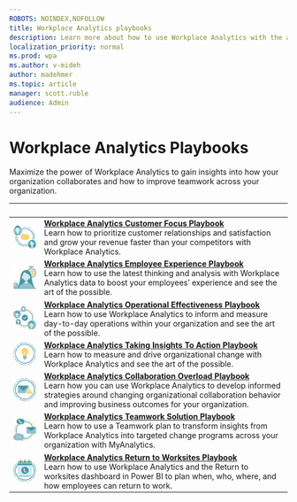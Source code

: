 ```yaml
---
ROBOTS: NOINDEX,NOFOLLOW
title: Workplace Analytics playbooks
description: Learn more about how to use Workplace Analytics with the available playbooks
localization_priority: normal 
ms.prod: wpa
ms.author: v-mideh
author: madehmer
ms.topic: article
manager: scott.ruble
audience: Admin
---
```

# Workplace Analytics Playbooks

Maximize the power of Workplace Analytics to gain insights into how your organization collaborates and how to improve teamwork across your organization.

|&nbsp; |&nbsp; |
|------|-------|
|![Customer focus icon](../images/wpa/playbooks/manager-coaching-32x32.svg) |[**Workplace Analytics Customer Focus Playbook**](https://download.microsoft.com/download/7/e/b/7eb4dff1-a139-4174-a54d-6616929f16f7/Customer-focus-playbook.pdf) <br>Learn how to prioritize customer relationships and satisfaction and grow your revenue faster than your competitors with Workplace Analytics.|
|![Employee experience icon](../images/wpa/playbooks/wellbeing-64x64.svg) |[**Workplace Analytics Employee Experience Playbook**](https://download.microsoft.com/download/f/5/3/f53a93f2-bfba-4ed1-bd89-0dd957ba679e/Employee-experience-playbook.pdf) <br>Learn how to use the latest thinking and analysis with Workplace Analytics data to boost your employees’ experience and see the art of the possible. |
|![Operational effectiveness icon](../images/wpa/playbooks/cross-group-collab-32x32.svg) |[**Workplace Analytics Operational Effectiveness Playbook**](https://download.microsoft.com/download/e/8/b/e8bceead-6147-4182-bce8-d68bdbb0c516/Operational-effectiveness-playbook.pdf) <br>Learn how to use Workplace Analytics to inform and measure day-to-day operations within your organization and see the art of the possible.|
|![Foster innovation icon](../images/wpa/playbooks/focus-64x64.svg) |[**Workplace Analytics Taking Insights To Action Playbook**](https://download.microsoft.com/download/e/0/5/e0522dcd-aec0-402e-a515-6b300b186a0d/Taking-insights-to-action-playbook.pdf) <br>Learn how to measure and drive organizational change with Workplace Analytics and see the art of the possible. |
|![Collaboration overload icon](../images/wpa/playbooks/email-overload-64x64.svg) |[**Workplace Analytics Collaboration Overload Playbook**](/workplace-analytics/tutorials/Collaboration-overload-playbook.pdf) <br>Learn how you can use Workplace Analytics to develop informed strategies around changing organizational collaboration behavior and improving business outcomes for your organization.|
|![Microsoft Teams insights icon](../images/wpa/playbooks/efficient-communications-32x32.svg) |[**Workplace Analytics Teamwork Solution Playbook**](/workplace-analytics/tutorials/WpA-Teamwork-Solution-Playbook.pdf) <br>Learn how to use a Teamwork plan to transform insights from Workplace Analytics into targeted change programs across your organization with MyAnalytics.|
|![Return to work icon](../images/wpa/playbooks/meetings-32x32.svg) |[**Workplace Analytics Return to Worksites Playbook**](/workplace-analytics/tutorials/Return-to-worksites-playbook.pdf) <br>Learn how to use Workplace Analytics and the Return to worksites dashboard in Power BI to plan when, who, where, and how employees can return to work. |

